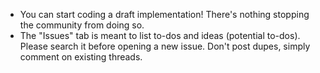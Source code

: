 - You can start coding a draft implementation! There's nothing stopping the community from doing so.
- The "Issues" tab is meant to list to-dos and ideas (potential to-dos). Please search it before opening a new issue. Don't post dupes, simply comment on existing threads.
